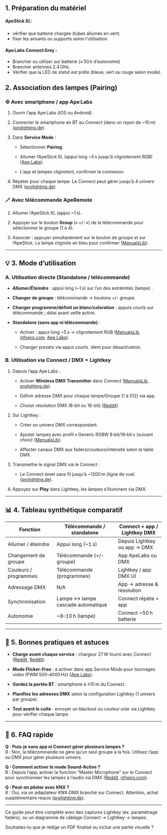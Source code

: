 
##  1. Préparation du matériel

##### ApeStick XL: 
- vérifier que batterie chargée (tubes allumés en vert)
- fixer les aimants ou supports selon l'utilisation

#### Ape Labs Connect Grey :
- Brancher ou utiliser sur batterie (≈ 50 h d’autonomie) 
- Brancher antennes 2,4 GHz.
- Vérifier que la LED de statut est prête (bleue, vert ou rouge selon mode).


## 2. Association des lampes (Pairing)

### ⚙️ Avec smartphone / app Ape Labs

1. Ouvrir l’app Ape Labs (iOS ou Android).
    
2. Connecter le smartphone en BT au Connect (dans un rayon de ~10 m) ([prolighting.de](https://www.prolighting.de/en/apelabs/ape-labs-accessories/ape-labs-connect-grey.html?utm_source=chatgpt.com "APE Labs CONNECT - grey")).
    
3. Dans **Service Mode** :
    
    - Sélectionner **Pairing**.
        
    - Allumer l’ApeStick XL (appui long ~5 s jusqu’à clignotement RGB) ([Ape Labs](https://apelabs.com/software-updates-support/?utm_source=chatgpt.com "Software / Updates / Support - Ape Labs")).
        
    - L’app et lampes clignotent, confirmer la connexion.
        
4. Répéter pour chaque lampe. Le Connect peut gérer jusqu’à 4 univers DMX ([prolighting.de](https://www.prolighting.de/en/apelabs/ape-labs-accessories/ape-labs-connect-grey.html?utm_source=chatgpt.com "APE Labs CONNECT - grey")).
    

### 🪄 Avec télécommande ApeRemote

1. Allumer l’ApeStick XL (appui ~1 s).
    
2. Appuyer sur le bouton **Group** (« +/- ») de la télécommande pour sélectionner le groupe (1 à 4).
    
3. Associer : appuyer simultanément sur le bouton de groupe et sur l’ApeStick. La lampe clignote en bleu pour confirmer ([ManualsLib](https://www.manualslib.com/manual/2803141/Ape-Labs-Apestick4.html?utm_source=chatgpt.com "APE LABS APESTICK4 INSTRUCTION MANUAL Pdf Download | ManualsLib")).
    

---

## 💡 3. Mode d’utilisation

### A. Utilisation directe (Standalone / télécommande)

- **Allumer/Éteindre** : appui long (~1 s) sur l’un des extrémités (lampe) .
    
- **Changer de groupe** : télécommande → boutons +/- groupe.
    
- **Changer programme/définit un blanc/coloration** : appuis courts sur télécommande ; délai avant veille activé.
    
- **Standalone (sans app ni télécommande)** :
    
    - Activer : appui long ~5 s → clignotement RGB ([ManualsLib](https://www.manualslib.com/manual/2803141/Ape-Labs-Apestick4.html?utm_source=chatgpt.com "APE LABS APESTICK4 INSTRUCTION MANUAL Pdf Download | ManualsLib"), [nlfxpro.com](https://www.nlfxpro.com/connect/?utm_source=chatgpt.com "Ape Labs Connect | DMX Transceiver and Controller (Creme)"), [Ape Labs](https://apelabs.com/manual/?utm_source=chatgpt.com "Manual - Ape Labs")).
        
    - Changer presets via appui courts. Idem pour désactivation.
        

### B. Utilisation via Connect / DMX + Lightkey

1. Depuis l’app Ape Labs :
    
    - Activer **Wireless DMX Transmitter** dans Connect ([ManualsLib](https://www.manualslib.com/manual/2803141/Ape-Labs-Apestick4.html?utm_source=chatgpt.com "APE LABS APESTICK4 INSTRUCTION MANUAL Pdf Download | ManualsLib"), [prolighting.de](https://www.prolighting.de/en/apelabs/ape-labs-accessories/ape-labs-connect-grey.html?utm_source=chatgpt.com "APE Labs CONNECT - grey")).
        
    - Définir adresse DMX pour chaque lampe/Groupe (1 à 512) via app.
        
    - Choisir résolution DMX (8-bit ou 16-bit) ([Reddit](https://www.reddit.com/r/lightingdesign/comments/11zzpcu?utm_source=chatgpt.com "Please help a noob. I have absolutely no idea how to use this.")).
        
2. Sur Lightkey :
    
    - Créer un univers DMX correspondant.
        
    - Ajouter lampes avec profil « Generic RGBW 8‑bit/16‑bit » (suivant choix) ([ManualsLib](https://www.manualslib.com/manual/2803141/Ape-Labs-Apestick4.html?utm_source=chatgpt.com "APE LABS APESTICK4 INSTRUCTION MANUAL Pdf Download | ManualsLib")).
        
    - Affecter canaux DMX aux faders/couleurs/intensité selon la table DMX.
        
3. Transmettre le signal DMX via le Connect :
    
    - Le Connect émet sans fil jusqu’à ~1200 m (ligne de vue) ([prolighting.de](https://www.prolighting.de/en/apelabs/ape-labs-accessories/ape-labs-connect-grey.html?utm_source=chatgpt.com "APE Labs CONNECT - grey")).
        
4. Appuyez sur **Play** dans Lightkey, les lampes s’illuminent via DMX.
    

---

## 📊 4. Tableau synthétique comparatif

|Fonction|Télécommande / standalone|Connect + app / Lightkey DMX|
|---|---|---|
|Allumer / éteindre|Appui long (~1 s)|Depuis Lightkey ou app → DMX|
|Changement de groupe|Télécommande (+/- groupe)|App ApeLabs ou DMX|
|Couleurs / programmes|Télécommande (programmes)|Lightkey / app DMX UI|
|Adressage DMX|N/A|App → adresse & résolution|
|Synchronisation|Lampe ↔ lampe cascade automatique|Connect répète + app|
|Autonomie|~8–10 h (lampe)|Connect ~50 h batterie|

---

## 📌 5. Bonnes pratiques et astuces

- **Charge avant chaque service** : chargeur 27 W fourni avec Connect ([Reddit](https://www.reddit.com/r/lightingdesign/comments/gg4e8w?utm_source=chatgpt.com "Connect dmx controller to light"), [Reddit](https://www.reddit.com/r/mobileDJ/comments/1cszmwp?utm_source=chatgpt.com "Upgrading lighting. Questions about Ape Labs connectivity.")).
    
- **Mode Flicker‑Free** : à activer dans app Service Mode pour tournages vidéo (PWM 500–4000 Hz) ([Ape Labs](https://apelabs.com/apelight-apestick/?utm_source=chatgpt.com "ApeStick - ApeLabs")).
    
- **Gardez la portée BT** : smartphone à ≤10 m du Connect .
    
- **Planifiez les adresses DMX** selon la configuration Lightkey (1 univers par groupe).
    
- **Test avant le culte** : envoyer un blackout ou couleur unie via Lightkey pour vérifier chaque lampe.
    

---

## 📑 6. FAQ rapide

**Q : Puis-je sans app ni Connect gérer plusieurs lampes ?**  
R : Non, la télécommande ne gère qu’un seul groupe à la fois. Utilisez l’app ou DMX pour gérer plusieurs univers.

**Q : Comment activer le mode Sound‑Active ?**  
R : Depuis l’app, activer la fonction “Master Microphone” sur le Connect pour synchroniser les lampes à l’audio via DMX ([Reddit](https://www.reddit.com/r/lightingdesign/comments/11zzpcu?utm_source=chatgpt.com "Please help a noob. I have absolutely no idea how to use this."), [nlfxpro.com](https://www.nlfxpro.com/connect/?utm_source=chatgpt.com "Ape Labs Connect | DMX Transceiver and Controller (Creme)")).

**Q : Peut-on piloter avec KNX ?**  
R : Oui, via un adaptateur KNX‑DMX branché sur Connect. Attention, achat supplémentaire requis ([prolighting.de](https://www.prolighting.de/en/apelabs/ape-labs-accessories/ape-labs-connect-grey.html?utm_source=chatgpt.com "APE Labs CONNECT - grey")).

---

Ce guide peut être complété avec des captures Lightkey (ex. paramétrage faders), ou un diagramme de câblage Connect → Lightkey → lampes.

Souhaites-tu que je rédige un PDF finalisé ou inclue une partie visuelle ?